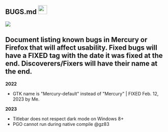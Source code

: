 ## BUGS.md <img src="https://github.com/Alex313031/Mercury/blob/main/logos/bug.svg" width="28">

<img src="https://github.com/Alex313031/Mercury/blob/main/logos/robot_256.png">

## Document listing known bugs in Mercury or Firefox that will affect usability. Fixed bugs will have a FIXED tag with the date it was fixed at the end. Discoverers/Fixers will have their name at the end.
**2022**
 - GTK name is "Mercury-default" instead of "Mercury" | FIXED Feb. 12, 2023 by Me.

**2023**
 - Titlebar does not respect dark mode on Windows 8+
 - PGO cannot run during native compile @gz83
